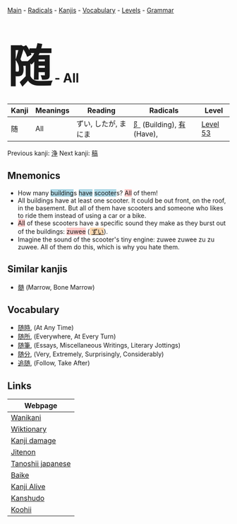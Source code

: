 <style> bigfont {font-size: 100px}</style>
[Main](../index.md) -
[Radicals](../radicals.md) -
[Kanjis](../kanjis.md) -
[Vocabulary](../vocabulary.md) -
[Levels](../levels.md) -
[Grammar](../grammar.md)
# <bigfont> 随</bigfont> - All 

| Kanji | Meanings | Reading | Radicals | Level |
| --- | --- | --- | --- | --- |
| 随 | All | ずい, したが, まにま | [阝](../radicals/阝.md) (Building), [有](../radicals/有.md) (Have),  | [Level 53](../levels/wk_level53.md) |

Previous kanji: [浄](浄.md) Next kanji: [稿](稿.md) 

## Mnemonics
 * How many <span style="background-color:#ADD8E6"> building</span>s <span style="background-color:#ADD8E6"> have</span> <span style="background-color:#ADD8E6"> scooter</span>s? <span style="background-color:#ffcccb"> All</span> of them!
* All buildings have at least one scooter. It could be out front, on the roof, in the basement. But all of them have scooters and someone who likes to ride them instead of using a car or a bike.
* <span style="background-color:#ffcccb"> All</span> of these scooters have a specific sound they make as they burst out of the buildings: <span style="background-color:#ffcccb"> zuwee</span> (<span style="background-color:#fed8b1"> [ずい](https://jisho.org/search/ずい)</span>).
* Imagine the sound of the scooter's tiny engine: zuwee zuwee zu zu zuwee. All of them do this, which is why you hate them.


## Similar kanjis
 * [髄](髄.md) (Marrow, Bone Marrow)


## Vocabulary
 * [随時](../vocabulary/随.md), (At Any Time)
* [随所](../vocabulary/随.md), (Everywhere, At Every Turn)
* [随筆](../vocabulary/随.md), (Essays, Miscellaneous Writings, Literary Jottings)
* [随分](../vocabulary/随.md), (Very, Extremely, Surprisingly, Considerably)
* [追随](../vocabulary/随.md), (Follow, Take After)



## Links 

| Webpage |
| --- |
| [Wanikani          ](https://www.wanikani.com/kanji/随) |
| [Wiktionary        ](https://en.wiktionary.org/wiki/随) |
| [Kanji damage      ](http://www.kanjidamage.com/kanji/search?utf8=✓&q=随) |
| [Jitenon           ](https://jitenon.com/kanji/随) |
| [Tanoshii japanese ](https://www.tanoshiijapanese.com/dictionary/kanji.cfm?k=随) |
| [Baike             ](https://baike.baidu.com/item/随) |
| [Kanji Alive       ](https://app.kanjialive.com/随) |
| [Kanshudo          ](https://www.kanshudo.com/searchmn?q=随) |
| [Koohii            ](https://kanji.koohii.com/study/kanji/随) |
